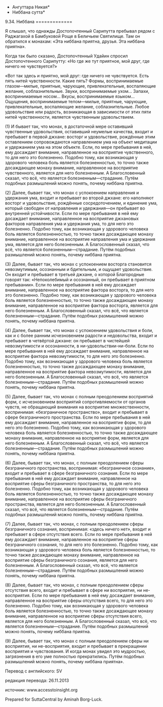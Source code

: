 * Ангуттара Никая*
* Ниббана сутта*

9\.34\. Ниббана
\=\=\=\=\=\=\=\=\=\=\=\=\=

Я слышал, что однажды Достопочтенный Сарипутта пребывал рядом с Раджагахой в Бамбуковой Роще в Беличьем Святилище\. Там он обратился к монахам: «Эта ниббана приятна, друзья\. Эта ниббана приятна»\.

Когда так было сказано, Достопочтенный Удайин спросил Достопочтенного Сарипутту: «Но где же тут приятное, мой друг, где ничего не чувствуется?»

«Вот так здесь и приятно, мой друг: где ничего не чувствуется\. Есть пять нитей чувственности\. Какие пять? Формы, воспринимаемые глазом—милые, приятные, чарующие, привлекательные, воспаляющие желание, соблазнительные\. Звуки, воспринимаемые ухом… Запахи, воспринимаемые носом… Вкусы, воспринимаемые языком… Ощущения, воспринимаемые телом—милые, приятные, чарующие, привлекательные, воспаляющие желание, соблазнительные\. Любое удовольствие или радость, возникающая в зависимости от этих пяти нитей чувственности, является чувственным удовольствием\.

\(1\) И бывает так, что монах, в достаточной мере оставивший чувственные удовольствия, оставивший неумелые качества, входит и пребывает в первой джхане: восторг и удовольствие, рождённые этим оставлением сопровождаются направлением ума на объект медитации и удержанием ума на этом объекте\. Если, по мере пребывания в ней, ему досаждает внимание, направленное на воcприятие чувственного, то для него это болезненно\. Подобно тому, как возникающая у здорового человека боль является болезненностью, то точно также досаждающее монаху внимание, направленное на воcприятие чувственного, является для него болезненным\. А Благословенный сказал, что всё, что является болезненным—страдание\. Путём подобных размышлений можно понять, почему ниббана приятна\.

\(2\) Далее, бывает так, что монах с успокоением направления и удержания ума, входит и пребывает во второй джхане: его наполняют восторг и удовольствие, рождённые сосредоточением, и единение ума, который свободен от направления и удержания—он пребывает во внутренней устойчивости\. Если по мере пребывания в ней ему досаждает внимание, направленное на воcприятие джхановых факторов направления ума и удержания ума, то для него это болезненно\. Подобно тому, как возникающая у здорового человека боль является болезненностью, то точно также досаждающее монаху внимание, направленное на воcприятие направления ума и удержания ума, является для него болезненным\. А Благословенный сказал, что всё, что является болезненным—страдание\. Путём подобных размышлений можно понять, почему ниббана приятна\.

\(3\) Далее, бывает так, что монах с успокоением восторга становится невозмутимым, осознанным и бдительным, и ощущает удовольствие\. Он входит и пребывает в третьей джхане, о которой Благородные говорят так: «Непоколебимый и осознанный, он пребывает в приятном пребывании»\. Если по мере пребывания в ней ему досаждает внимание, направленное на воcприятие фактора восторга, то для него это болезненно\. Подобно тому, как возникающая у здорового человека боль является болезненностью, то точно также досаждающее монаху внимание, направленное на воcприятие фактора восторга, является для него болезненным\. А Благословенный сказал, что всё, что является болезненным—страдание\. Путём подобных размышлений можно понять, почему ниббана приятна\.

\(4\) Далее, бывает так, что монах с успокоением удовольствия и боли, как и с более ранним исчезновением радости и недовольства, входит и пребывает в четвёртой джхане: он пребывает в чистейшей невозмутимости и осознанности, в ни\-удовольствии\-ни\-боли\. Если по мере пребывания в ней ему досаждает внимание, направленное на воcприятие фактора невозмутимости, то для него это болезненно\. Подобно тому, как возникающая у здорового человека боль является болезненностью, то точно также досаждающее монаху внимание, направленное на воcприятие фактора невозмутимости, является для него болезненным\. А Благословенный сказал, что всё, что является болезненным—страдание\. Путём подобных размышлений можно понять, почему ниббана приятна\.

\(5\) Далее, бывает так, что монах с полным преодолением восприятий форм, с исчезновением восприятий сопротивляемости от органов чувств, не обращающий внимания на восприятие множественности, воспринимая: «безграничное пространство», входит и пребывает в сфере безграничного пространства\. Если по мере пребывания в ней ему досаждает внимание, направленное на воcприятие форм, то для него это болезненно\. Подобно тому, как возникающая у здорового человека боль является болезненностью, то точно также досаждающее монаху внимание, направленное на воcприятие форм, является для него болезненным\. А Благословенный сказал, что всё, что является болезненным—страдание\. Путём подобных размышлений можно понять, почему ниббана приятна\.

\(6\) Далее, бывает так, что монах, с полным преодолением сферы безграничного пространства, воспринимая: «безграничное сознание», входит и пребывает в сфере безграничного сознания\. Если по мере пребывания в ней ему досаждает внимание, направленное на воcприятие сферы безграничного пространства, то для него это болезненно\. Подобно тому, как возникающая у здорового человека боль является болезненностью, то точно также досаждающее монаху внимание, направленное на воcприятие сферы безграничного пространства, является для него болезненным\. А Благословенный сказал, что всё, что является болезненным—страдание\. Путём подобных размышлений можно понять, почему ниббана приятна\.

\(7\) Далее, бывает так, что монах, с полным преодолением сферы безграничного сознания, воспринимая: «здесь ничего нет», входит и пребывает в сфере отсутствия всего\. Если по мере пребывания в ней ему досаждает внимание, направленное на воcприятие сферы безграничного сознания, то для него это болезненно\. Подобно тому, как возникающая у здорового человека боль является болезненностью, то точно также досаждающее монаху внимание, направленное на воcприятие сферы безграничного сознания, является для него болезненным\. А Благословенный сказал, что всё, что является болезненным—страдание\. Путём подобных размышлений можно понять, почему ниббана приятна\.

\(8\) Далее, бывает так, что монах, с полным преодолением сферы отсутствия всего, входит и пребывает в сфере ни восприятия, ни не\-восприятия\. Если по мере пребывания в ней ему досаждает внимание, направленное на воcприятие сферы отсутствия всего, то для него это болезненно\. Подобно тому, как возникающая у здорового человека боль является болезненностью, то точно также досаждающее монаху внимание, направленное на воcприятие сферы отсутствия всего, является для него болезненным\. А Благословенный сказал, что всё, что является болезненным—страдание\. Путём подобных размышлений можно понять, почему ниббана приятна\.

\(9\) Далее, бывает так, что монах с полным преодолением сферы ни восприятия, ни не\-восприятия, входит и пребывает в прекращении восприятия и чувствования\. И когда монах увидел это мудростью, загрязнения в его уме полностью прекратились\. Путём подобных размышлений можно понять, почему ниббана приятна»\.

Перевод с английского: SV

редакция перевода: 26\.11\.2013

источник: www\.accesstoinsight\.org

Prepared for SuttaCentral by Aminah Borg\-Luck\.